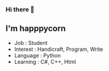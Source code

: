 ### Hi there 👋

## I'm happpycorn

- Job : Student
- Interest : Handicraft, Program, Write
- Language : Python
- Learning : C#, C++, Html
